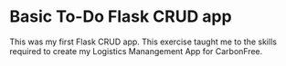 # Basic To-Do Flask CRUD app
This was my first Flask CRUD app. This exercise taught me to the skills required to create my Logistics Manangement App for CarbonFree.
